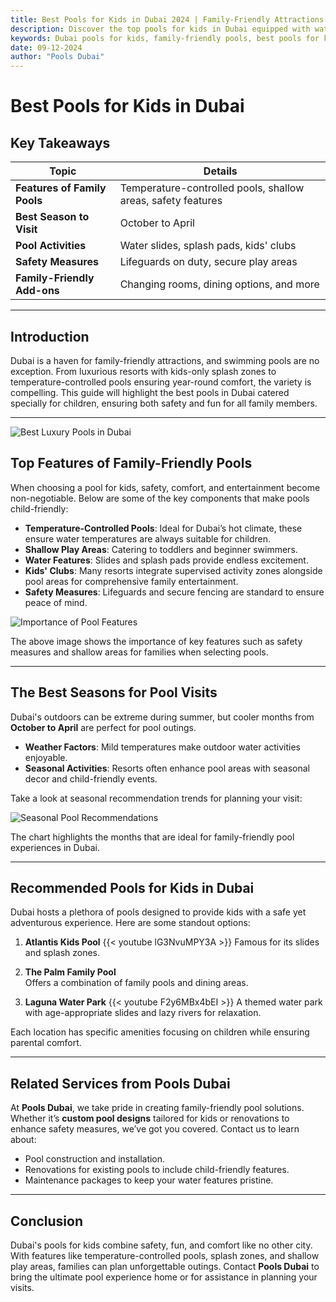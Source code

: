 ```yaml
---
title: Best Pools for Kids in Dubai 2024 | Family-Friendly Attractions
description: Discover the top pools for kids in Dubai equipped with water slides, shallow areas, and fun zones. Learn the best seasons to visit and explore family activities.
keywords: Dubai pools for kids, family-friendly pools, best pools for kids in Dubai, Dubai water slides, kids pool areas
date: 09-12-2024
author: "Pools Dubai"
---
```


# Best Pools for Kids in Dubai

## Key Takeaways

| Topic                        | Details                                                      |
| ---------------------------- | ------------------------------------------------------------ |
| **Features of Family Pools** | Temperature-controlled pools, shallow areas, safety features |
| **Best Season to Visit**     | October to April                                             |
| **Pool Activities**          | Water slides, splash pads, kids' clubs                       |
| **Safety Measures**          | Lifeguards on duty, secure play areas                        |
| **Family-Friendly Add-ons**  | Changing rooms, dining options, and more                     |

---

## Introduction

Dubai is a haven for family-friendly attractions, and swimming pools are no exception. From luxurious resorts with kids-only splash zones to temperature-controlled pools ensuring year-round comfort, the variety is compelling. This guide will highlight the best pools in Dubai catered specially for children, ensuring both safety and fun for all family members.

---

![Best Luxury Pools in Dubai](img/blog/Best_Pools_for_Kids_in_Dubai.png)

## Top Features of Family-Friendly Pools

When choosing a pool for kids, safety, comfort, and entertainment become non-negotiable. Below are some of the key components that make pools child-friendly:

- **Temperature-Controlled Pools**: Ideal for Dubai’s hot climate, these ensure water temperatures are always suitable for children.
- **Shallow Play Areas**: Catering to toddlers and beginner swimmers.
- **Water Features**: Slides and splash pads provide endless excitement.
- **Kids' Clubs**: Many resorts integrate supervised activity zones alongside pool areas for comprehensive family entertainment.
- **Safety Measures**: Lifeguards and secure fencing are standard to ensure peace of mind.

![Importance of Pool Features](https://iili.io/21Wlgxp.png)

The above image shows the importance of key features such as safety measures and shallow areas for families when selecting pools.

---

## The Best Seasons for Pool Visits

Dubai's outdoors can be extreme during summer, but cooler months from **October to April** are perfect for pool outings.

- **Weather Factors**: Mild temperatures make outdoor water activities enjoyable.
- **Seasonal Activities**: Resorts often enhance pool areas with seasonal decor and child-friendly events.

Take a look at seasonal recommendation trends for planning your visit:

![Seasonal Pool Recommendations](https://iili.io/21Wltef.png)

The chart highlights the months that are ideal for family-friendly pool experiences in Dubai.

---

## Recommended Pools for Kids in Dubai

Dubai hosts a plethora of pools designed to provide kids with a safe yet adventurous experience. Here are some standout options:

1. **Atlantis Kids Pool**
   {{< youtube lG3NvuMPY3A >}}
   Famous for its slides and splash zones.
2. **The Palm Family Pool**  
   Offers a combination of family pools and dining areas.

3. **Laguna Water Park**
   {{< youtube F2y6MBx4bEI >}}
   A themed water park with age-appropriate slides and lazy rivers for relaxation.

Each location has specific amenities focusing on children while ensuring parental comfort.

<div data-gyg-href="https://widget.getyourguide.com/default/city.frame" data-gyg-location-id="173" data-gyg-locale-code="en-US" data-gyg-widget="city" data-gyg-partner-id="3J2Q5H3"></div>

---

## Related Services from Pools Dubai

At **Pools Dubai**, we take pride in creating family-friendly pool solutions. Whether it’s **custom pool designs** tailored for kids or renovations to enhance safety measures, we’ve got you covered. Contact us to learn about:

- Pool construction and installation.
- Renovations for existing pools to include child-friendly features.
- Maintenance packages to keep your water features pristine.

---

## Conclusion

Dubai's pools for kids combine safety, fun, and comfort like no other city. With features like temperature-controlled pools, splash zones, and shallow play areas, families can plan unforgettable outings. Contact **Pools Dubai** to bring the ultimate pool experience home or for assistance in planning your visits.
